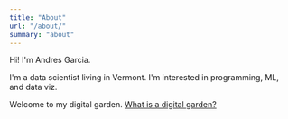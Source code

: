 ```yaml
---
title: "About"
url: "/about/"
summary: "about"
---
```


Hi! I'm Andres Garcia.   

I'm a data scientist living in Vermont. I'm interested in programming, ML, and data viz.

Welcome to my digital garden. [What is a digital garden?](../posts/what-is-a-digital-garden/)